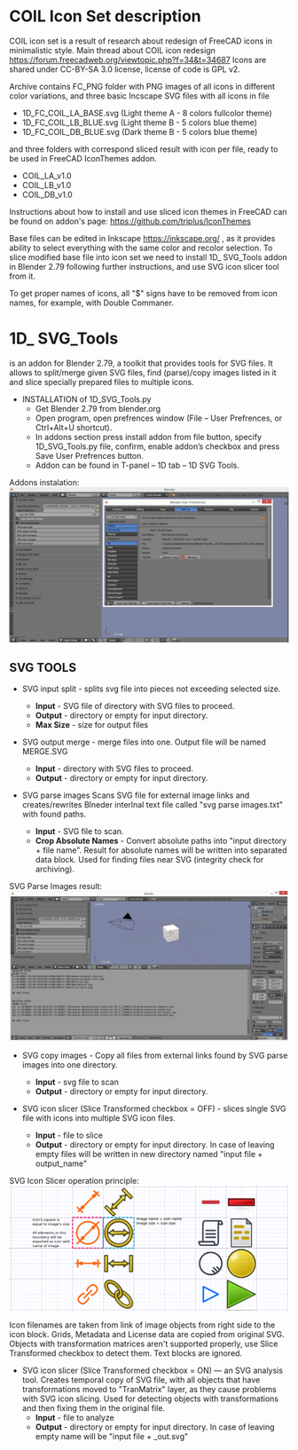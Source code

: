# COIL Icon Set description

COIL icon set is a result of research about redesign of FreeCAD icons in minimalistic style.
Main thread about COIL icon redesign https://forum.freecadweb.org/viewtopic.php?f=34&t=34687
Icons are shared under CC-BY-SA 3.0 license,  license of code is GPL v2.

Archive contains FC_PNG folder with PNG images of all icons in different color variations, and three basic Incscape SVG files with all icons in file

- 1D_FC_COIL_LA_BASE.svg (Light theme A - 8 colors fullcolor theme)
- 1D_FC_COIL_LB_BLUE.svg (Light theme B - 5 colors blue theme)
- 1D_FC_COIL_DB_BLUE.svg (Dark theme B - 5 colors blue theme)

and three folders with correspond sliced result with icon per file, ready to be used in FreeCAD IconThemes addon.

- COIL_LA_v1.0
- COIL_LB_v1.0
- COIL_DB_v1.0

Instructions about how to install and use sliced icon themes in FreeCAD can be found on addon's page:
https://github.com/triplus/IconThemes

Base files can be edited in Inkscape https://inkscape.org/ , as it provides ability to select everything with the same color and recolor selection.
To slice modified base file into icon set we need to install 1D_ SVG_Tools addon in Blender 2.79 following further instructions, and use SVG icon slicer tool from it.

To get proper names of icons, all "$" signs have to be removed from icon names, for example, with Double Commaner.

# 1D_ SVG_Tools
is an addon for Blender 2.79, a toolkit that provides tools for SVG files.
It allows to split/merge given SVG files, find (parse)/copy images listed in it and slice specially prepared
files to multiple icons.

- INSTALLATION of 1D_SVG_Tools.py
    - Get Blender 2.79 from blender.org
    - Open program, open prefrences window (File – User Prefrences, or Ctrl+Alt+U shortcut).
    - In addons section press install addon from file button, specify 1D_SVG_Tools.py file,
       confirm, enable addon’s checkbox and press Save User Prefrences button.
    - Addon can be found in T-panel – 1D tab – 1D SVG Tools.

Addons instalation:
![Set_Linear_Demo](docs/1.png)

## SVG TOOLS

- SVG input split - splits svg file into pieces not exceeding selected size.
    - **Input** - SVG file of directory with SVG files to proceed.
    - **Output** - directory or empty for input directory.
    - **Max Size** - size for output files

- SVG output merge - merge files into one. Output file will be named MERGE.SVG
    - **Input** - directory with SVG files to proceed.
    - **Output** - directory or empty for input directory.

- SVG parse images
Scans SVG file for external image links and creates/rewrites Blneder interlnal text file called "svg
parse images.txt" with found paths.
    - **Input** - SVG file to scan.
    - **Crop Absolute Names** - Convert absolute paths into "input directory + file name". Result for absolute names will
be written into separated data block. Used for finding files near SVG (integrity check for archiving).

SVG Parse Images result:
![Set_Linear_Demo](docs/2.png)

- SVG copy images - Copy all files from external links found by SVG parse images into one
directory.
    - **Input** - svg file to scan
    - **Output** - directory or empty for input directory.

- SVG icon slicer (Slice Transformed checkbox = OFF) - slices single SVG file with icons into
multiple SVG icon files.
    - **Input** - file to slice
    - **Output** - directory or empty for input directory. In case of leaving empty files will be written in new directory
named "input file + output_name"

SVG Icon Slicer operation principle:
![Set_Linear_Demo](docs/3.png)

Icon filenames are taken from link of image objects from right side to the icon block.
Grids, Metadata and License data are copied from original SVG.
Objects with transformation matrices aren't supported properly, use Slice Transformed checkbox to
detect them. Text blocks are ignored.

- SVG icon slicer (Slice Transformed checkbox = ON) — an SVG analysis tool.
Creates temporal copy of SVG file, with all objects that have transformations moved to
"TranMatrix" layer, as they cause problems with SVG icon slicing. Used for detecting objects with
transformations and then fixing them in the original file.
    - **Input** - file to analyze
    - **Output** - directory or empty for input directory. In case of leaving empty name will be "input file + _out.svg"
